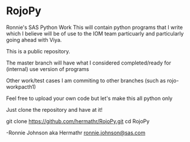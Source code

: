 # RojoPy
Ronnie's SAS Python Work
This will contain python programs that I write which I believe will be of use to the IOM team particuarly and particularly going ahead with Viya.

This is a public repository.

The master branch will have what I considered completed/ready for (internal) use version of programs

Other work/test cases I am commiting to other branches (such as rojo-workpacth1)

Feel free to upload your own code but let's make this all python only

Just clone the repository and have at it!

  git clone https://github.com/hermathr/RojoPy.git
  cd RojoPy 
  
  
  -Ronnie Johnson aka Hermathr
  ronnie.johnson@sas.com
